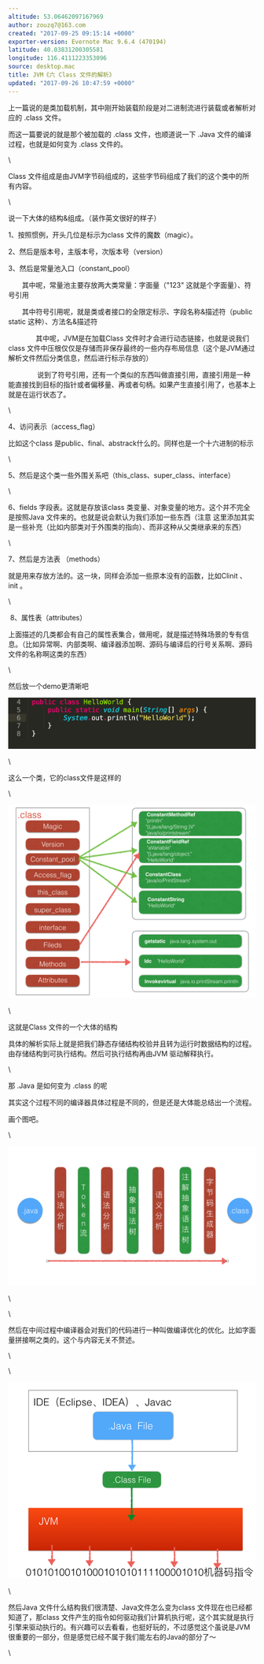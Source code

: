 ```yaml
---
altitude: 53.06462097167969
author: zouzq7@163.com
created: "2017-09-25 09:15:14 +0000"
exporter-version: Evernote Mac 9.6.4 (470194)
latitude: 40.03831200305581
longitude: 116.4111223353096
source: desktop.mac
title: JVM《六 Class 文件的解析》
updated: "2017-09-26 10:47:59 +0000"
---
```


<div>

上一篇说的是类加载机制，其中刚开始装载阶段是对二进制流进行装载或者解析对应的
.class 文件。

</div>

<div>

而这一篇要说的就是那个被加载的 .class
文件，也顺道说一下 .Java 文件的编译过程，也就是如何变为 .class 文件的。

</div>

<div>

\

</div>

<div>

Class
文件组成是由JVM字节码组成的，这些字节码组成了我们的这个类中的所有内容。

</div>

<div>

\

</div>

<div>

说一下大体的结构&组成。（装作英文很好的样子）

</div>

<div>

1、按照惯例，开头几位是标示为class 文件的魔数（magic）。

</div>

<div>

2、然后是版本号，主版本号，次版本号（version）

</div>

<div>

3、然后是常量池入口（constant_pool）

</div>

<div>

　　其中呢，常量池主要存放两大类常量：字面量（"123"
这就是个字面量）、符号引用

</div>

<div>

　　其中符号引用呢，就是类或者接口的全限定标示、字段名称&描述符（public
static 这种）、方法名&描述符

</div>

<div>

　　　　其中呢，JVM是在加载Class
文件时才会进行动态链接，也就是说我们class
文件中压根仅仅是存储而非保存最终的一些内存布局信息（这个是JVM通过解析文件然后分类信息，然后进行标示存放的）

</div>

<div>

             
 说到了符号引用，还有一个类似的东西叫做直接引用，直接引用是一种能直接找到目标的指针或者偏移量、再或者句柄。如果产生直接引用了，也基本上就是在运行状态了。

</div>

<div>

\

</div>

<div>

4、访问表示（access_flag）

</div>

<div>

比如这个class
是public、final、abstrack什么的。同样也是一个十六进制的标示

</div>

<div>

\

</div>

<div>

5、然后是这个类一些外围关系吧（this_class、super_class、interface）

</div>

<div>

\

</div>

<div>

6、fields 字段表。这就是存放该class
类变量、对象变量的地方。这个并不完全是按照Java
文件来的。也就是说会默认为我们添加一些东西（注意
这里添加其实是一些补充（比如内部类对于外围类的指向）、而非这种从父类继承来的东西）

</div>

<div>

\

</div>

<div>

7、然后是方法表 （methods） 

</div>

<div>

就是用来存放方法的。这一块，同样会添加一些原本没有的函数，比如Clinit
、init 。

</div>

<div>

\

</div>

<div>

 8、属性表（attributes）

</div>

<div>

上面描述的几类都会有自己的属性表集合，做用呢，就是描述特殊场景的专有信息。（比如异常啊、内部类啊、编译器添加啊、源码与编译后的行号关系啊、源码文件的名称啊这类的东西）

</div>

<div>

\

</div>

<div>

然后放一个demo更清晰吧

</div>

<div>

![](JVM%E3%80%8A%E5%85%AD%20Class%20%E6%96%87%E4%BB%B6%E7%9A%84%E8%A7%A3%E6%9E%90%E3%80%8B.resources/352FAD41-B431-4BCC-BBAC-65E479C51C22.png) 
 

</div>

<div>

\

</div>

<div>

这么一个类，它的class文件是这样的

</div>

<div>

\

</div>

<div>

![](JVM%E3%80%8A%E5%85%AD%20Class%20%E6%96%87%E4%BB%B6%E7%9A%84%E8%A7%A3%E6%9E%90%E3%80%8B.resources/1.class.png) 
 

</div>

<div>

\

</div>

<div>

这就是Class 文件的一个大体的结构

</div>

<div>

具体的解析实际上就是把我们静态存储结构校验并且转为运行时数据结构的过程。由存储结构到可执行结构。然后可执行结构再由JVM 驱动解释执行。

</div>

<div>

\

</div>

<div>

那 .Java 是如何变为 .class 的呢

</div>

<div>

其实这个过程不同的编译器具体过程是不同的，但是还是大体能总结出一个流程。

</div>

<div>

画个图吧。

</div>

<div>

\

</div>

<div>

![](JVM%E3%80%8A%E5%85%AD%20Class%20%E6%96%87%E4%BB%B6%E7%9A%84%E8%A7%A3%E6%9E%90%E3%80%8B.resources/3084D9AA-2DC9-41F7-ACDA-87B00AD096F1.png) 
 

</div>

<div>

\

</div>

<div>

\

</div>

<div>

然后在中间过程中编译器会对我们的代码进行一种叫做编译优化的优化。比如字面量拼接啊之类的。这个与内容无关不赘述。

</div>

<div>

\

</div>

<div>

\

</div>

<div>

![](JVM%E3%80%8A%E5%85%AD%20Class%20%E6%96%87%E4%BB%B6%E7%9A%84%E8%A7%A3%E6%9E%90%E3%80%8B.resources/6CADC505-4DD9-4897-BFF0-28D21C36E275.png) 
 

</div>

<div>

\

</div>

<div>

然后Java 文件什么结构我们很清楚、Java文件怎么变为class
文件现在也已经都知道了，那class
文件产生的指令如何驱动我们计算机执行呢，这个其实就是执行引擎来驱动执行的。有兴趣可以去看看，也挺好玩的，不过感觉这个虽说是JVM很重要的一部分，但是感觉已经不属于我们能左右的Java的部分了～

</div>

<div>

\

</div>
